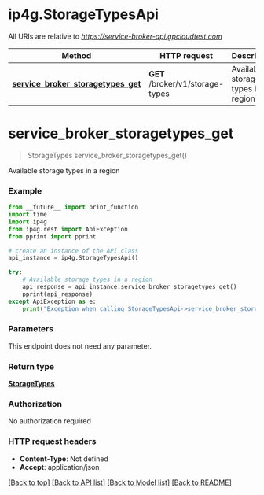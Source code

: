 # ip4g.StorageTypesApi

All URIs are relative to *https://service-broker-api.gpcloudtest.com*

Method | HTTP request | Description
------------- | ------------- | -------------
[**service_broker_storagetypes_get**](StorageTypesApi.md#service_broker_storagetypes_get) | **GET** /broker/v1/storage-types | Available storage types in a region


# **service_broker_storagetypes_get**
> StorageTypes service_broker_storagetypes_get()

Available storage types in a region

### Example
```python
from __future__ import print_function
import time
import ip4g
from ip4g.rest import ApiException
from pprint import pprint

# create an instance of the API class
api_instance = ip4g.StorageTypesApi()

try:
    # Available storage types in a region
    api_response = api_instance.service_broker_storagetypes_get()
    pprint(api_response)
except ApiException as e:
    print("Exception when calling StorageTypesApi->service_broker_storagetypes_get: %s\n" % e)
```

### Parameters
This endpoint does not need any parameter.

### Return type

[**StorageTypes**](StorageTypes.md)

### Authorization

No authorization required

### HTTP request headers

 - **Content-Type**: Not defined
 - **Accept**: application/json

[[Back to top]](#) [[Back to API list]](../README.md#documentation-for-api-endpoints) [[Back to Model list]](../README.md#documentation-for-models) [[Back to README]](../README.md)
